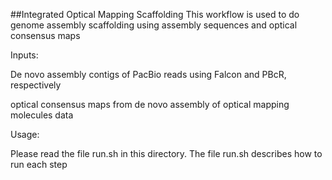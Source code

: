 ##Integrated Optical Mapping Scaffolding
This workflow is used to do genome assembly scaffolding using assembly sequences and optical consensus maps

Inputs:

De novo assembly contigs of PacBio reads using Falcon and PBcR, respectively

optical consensus maps from de novo assembly of optical mapping molecules data

Usage:

Please read the file run.sh in this directory. The file run.sh describes how to run each step 
